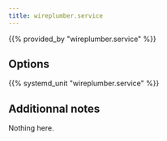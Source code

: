 ```yaml
---
title: wireplumber.service
---
```


{{% provided_by "wireplumber.service" %}}

## Options

{{% systemd_unit "wireplumber.service" %}}

## Additionnal notes

Nothing here.